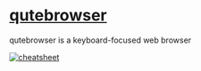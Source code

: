 # [qutebrowser](https://wiki.archlinux.org/title/Qutebrowser)

qutebrowser is a keyboard-focused web browser

[![cheatsheet](https://qutebrowser.org/img/cheatsheet-big.png)](https://qutebrowser.org/img/cheatsheet-big.png)
